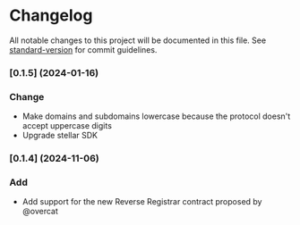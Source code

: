 # Changelog

All notable changes to this project will be documented in this file. See [standard-version](https://github.com/conventional-changelog/standard-version) for commit guidelines.

### [0.1.5] (2024-01-16)
### Change
- Make domains and subdomains lowercase because the protocol doesn't accept uppercase digits
- Upgrade stellar SDK

### [0.1.4] (2024-11-06)
### Add
- Add support for the new Reverse Registrar contract proposed by @overcat
